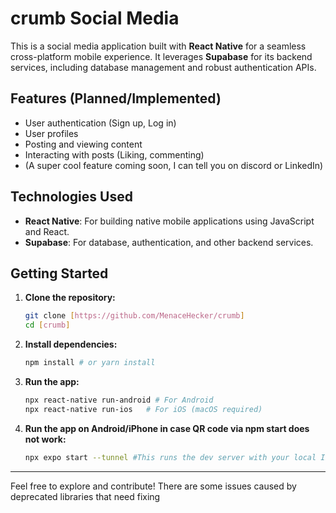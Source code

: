 # crumb Social Media 

This is a social media application built with **React Native** for a seamless cross-platform mobile experience. It leverages **Supabase** for its backend services, including database management and robust authentication APIs.

## Features (Planned/Implemented)

* User authentication (Sign up, Log in)
* User profiles
* Posting and viewing content
* Interacting with posts (Liking, commenting)
* (A super cool feature coming soon, I can tell you on discord or LinkedIn)

## Technologies Used

* **React Native**: For building native mobile applications using JavaScript and React.
* **Supabase**: For database, authentication, and other backend services.

## Getting Started

1.  **Clone the repository:**
    ```bash
    git clone [https://github.com/MenaceHecker/crumb]
    cd [crumb]
    ```
2.  **Install dependencies:**
    ```bash
    npm install # or yarn install
    ```

3.  **Run the app:**
    ```bash
    npx react-native run-android # For Android
    npx react-native run-ios   # For iOS (macOS required)

    ```
4.  **Run the app on Android/iPhone in case QR code via npm start does not work:**
    ```bash
    npx expo start --tunnel #This runs the dev server with your local IPv4 address
    
    ``` 

---

Feel free to explore and contribute! There are some issues caused by deprecated libraries that need fixing 
